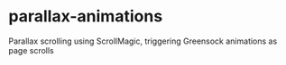 # parallax-animations
Parallax scrolling using ScrollMagic, triggering Greensock animations as page scrolls
